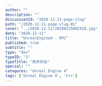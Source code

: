 ```yaml
---
author: ""
description: ""
discussionId: "2020-12-11-page-slug"
path: "/2020-12-11-page-slug-01"
cover: "../2020-12-11/20190225002918.jpg"
date: "2020-12-11"
title: "UnrealEngine4 - RPC"
published: true
subtitle: ""
type: "dev"
typeID: "2"
typeTitle: "技术杂谈"
special: ""
categores: "Unreal Engine 4"
tags: ['Unreal Engine 4', 'C++']
---
```

    
### 


